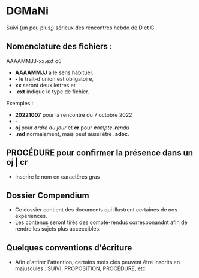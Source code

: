 # DGMaNi
Suivi (un peu plus;) sérieux des rencontres hebdo de D et G
## Nomenclature des fichiers :
AAAAMMJJ-xx.ext où
- **AAAAMMJJ** a le sens habituel,
- **-** le trait-d'union est obligatoire,
- **xx** seront deux lettres et
- **.ext** indique le type de fichier.

Exemples :
- **20221007** pour la rencontre du 7 octobre 2022
- **-**
- **oj** pour ***o**rdre du jour* et **cr** pour ***c**ompte-**r**endu*
- **.md** normalement, mais peut aussi être **.adoc**.

## PROCÉDURE pour confirmer la présence dans un oj | cr
- Inscrire le nom en caractères gras

## Dossier Compendium
- Ce dossier contient des documents qui illustrent certaines de nos expériences.  
- Les contenus seront tirés des compte-rendus corresponandnt afin de rendre les sujets plus acceccibles.  

## Quelques conventions d'écriture
* Afin d'attirer l'attention, certains mots clés peuvent être inscrits en majuscules : SUIVI, PROPOSITION, PROCÉDURE, etc
